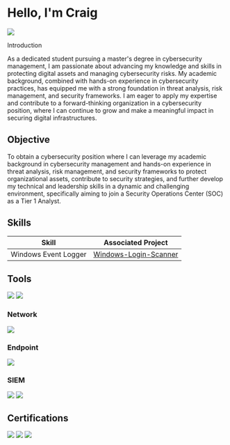 # Hello, I'm Craig
<a href="https://www.linkedin.com/in/craig-owens-682110203/"><img src="https://img.shields.io/badge/-LinkedIn-0072b1?&style=for-the-badge&logo=linkedin&logoColor=white" /></a>

 Introduction 

As a dedicated student pursuing a master's degree in cybersecurity management, I am passionate about advancing my knowledge and skills in protecting digital assets and managing cybersecurity risks. My academic background, combined with hands-on experience in cybersecurity practices, has equipped me with a strong foundation in threat analysis, risk management, and security frameworks. I am eager to apply my expertise and contribute to a forward-thinking organization in a cybersecurity position, where I can continue to grow and make a meaningful impact in securing digital infrastructures.

## Objective

To obtain a cybersecurity position where I can leverage my academic background in cybersecurity management and hands-on experience in threat analysis, risk management, and security frameworks to protect organizational assets, contribute to security strategies, and further develop my technical and leadership skills in a dynamic and challenging environment, specifically aiming to join a Security Operations Center (SOC) as a Tier 1 Analyst.

## Skills

| Skill                                         | Associated Project         |
|-----------------------------------------------|----------------------------|
  Windows Event Logger                          | [Windows-Login-Scanner](https://github.com/mrcraig2011/Windows-Login-Scanner)

## Tools
<img src="https://img.shields.io/badge/-Wireshark-1679A7?&style=for-the-badge&logo=Wireshark&logoColor=white" />
<img src="https://img.shields.io/badge/-Kali%20Linux-557C94?style=for-the-badge&logo=KaliLinux&logoColor=white" />



### Network
<div>
    <img src="https://img.shields.io/badge/-Wireshark-1679A7?&style=for-the-badge&logo=Wireshark&logoColor=white" />
  
</div>

### Endpoint
<div>
    <img src="https://img.shields.io/badge/-Microsoft_Defender_for_Endpoint-00A4EF?&style=for-the-badge&logo=Microsoft&logoColor=white" />
  
</div>

### SIEM
<div>
    <img src="https://img.shields.io/badge/-Microsoft_Sentinel-0078D4?&style=for-the-badge&logo=Microsoft&logoColor=white" />
    <img src="https://img.shields.io/badge/-Splunk-000000?&style=for-the-badge&logo=Splunk&logoColor=white" />
   
</div>

## Certifications

<div>
<img src="https://img.shields.io/badge/-Security%2B-FF0000?&style=for-the-badge&logo=CompTIA&logoColor=white" />
<img src="https://img.shields.io/badge/-Google%20Cybersecurity%20Certificate-4285F4?style=for-the-badge&logo=Google&logoColor=white" />
<img src="https://img.shields.io/badge/-ISC%C2%B2%20CC-00AAFF?style=for-the-badge&logo=ISC2&logoColor=white" />
